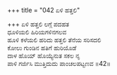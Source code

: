 +++
title = "042 ಏಳಿ ಹತ್ತಲಿ"

+++
ಏಳಿ ಹತ್ತಲಿ ಲಗ್ಗೆ ಪದಹತ  
ಧೂಳಿಯಲಿ ಹಿರಿಯಗಳಿನಗಲವ  
ಹೂಳಿ ಕಳೆಯಲಿ ಹರಿದು ಹತ್ತಲಿ ತೆನೆಯ ಸರಿಸದಲಿ   
ಕೋಲು ಗುಂಡಿನ ಹತಿಗೆ ಹುರಿಯೊಡೆ  
ದಾಳ ಹೊಯ್ ಹೊಯ್ಯೆನುತ ಸಕಲ ನೃ  
ಪಾಳಿ ಗರ್ಜಿಸಿ ಮುತ್ತಿದುದು ಪಾಂಚಲಪಟ್ಟಣವ     ॥42॥